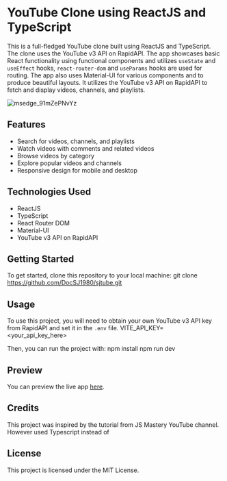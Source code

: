 # YouTube Clone using ReactJS and TypeScript

This is a full-fledged YouTube clone built using ReactJS and TypeScript. The clone uses the YouTube v3 API on RapidAPI. The app showcases basic React functionality using functional components and utilizes `useState` and `useEffect` hooks, `react-router-dom` and `useParams` hooks are used for routing. The app also uses Material-UI for various components and to produce beautiful layouts. It utilizes the YouTube v3 API on RapidAPI to fetch and display videos, channels, and playlists.

![msedge_91mZePNvYz](https://user-images.githubusercontent.com/106554079/227558021-bfd9cf4f-88ce-42f8-8c14-0fc4b9d485a7.png)

## Features

- Search for videos, channels, and playlists
- Watch videos with comments and related videos
- Browse videos by category
- Explore popular videos and channels
- Responsive design for mobile and desktop

## Technologies Used

- ReactJS
- TypeScript
- React Router DOM
- Material-UI
- YouTube v3 API on RapidAPI

## Getting Started

To get started, clone this repository to your local machine:
git clone https://github.com/DocSJ1980/sjtube.git

## Usage

To use this project, you will need to obtain your own YouTube v3 API key from RapidAPI and set it in the `.env` file. 
VITE_API_KEY=<your_api_key_here>

Then, you can run the project with:
npm install
npm run dev

## Preview

You can preview the live app [here](https://sjtube.netlify.app).

## Credits

This project was inspired by the tutorial from JS Mastery YouTube channel. However used Typescript instead of 

## License

This project is licensed under the MIT License.
